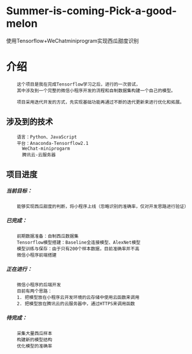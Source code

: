# Summer-is-coming-Pick-a-good-melon
使用Tensorflow+WeChatminiprogram实现西瓜甜度识别

# 介绍

        这个项目是我在完成Tensorflow学习之后，进行的一次尝试，
        其中涉及到一个完整的微信小程序开发的流程和自制数据集构建一个自己的模型。
        
        项目采用迭代开发的方式，先实现基础功能再通过不断的迭代更新来进行优化和拓展。

## 涉及到的技术
        
        语言：Python、JavaScript
        平台：Anaconda-Tensorflow2.1
          WeChat-miniprogarm
          腾讯云-云服务器

## 项目进度

##### 当前目标：

        能够实现西瓜甜度的判断，将小程序上线（忽略识别的准确率，仅对开发思路进行验证）

##### 已完成：
        
        前期数据准备：自制西瓜数据集
        Tensorflow模型搭建：Baseline全连接模型、AlexNet模型
        模型训练与保存：由于只有200个样本数据，目前准确率并不高
        微信小程序前端搭建
  
##### 正在进行：
        
        微信小程序的后端开发
        目前有两个思路：
        1. 把模型放在小程序云开发环境的云存储中使用云函数来调用
        2. 把模型放在腾讯云的云服务器中，通过HTTPS来调用函数
  
##### 待完成：
  
        采集大量西瓜样本
        构建新的模型结构
        优化模型的准确率      